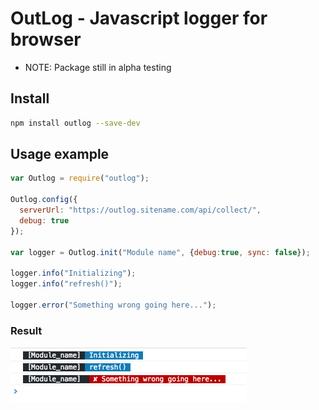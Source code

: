 # OutLog - Javascript logger for browser

* NOTE: Package still in alpha testing


## Install
```bash
npm install outlog --save-dev
```

## Usage example

```js
var Outlog = require("outlog");

Outlog.config({
  serverUrl: "https://outlog.sitename.com/api/collect/",
  debug: true
});

var logger = Outlog.init("Module name", {debug:true, sync: false});

logger.info("Initializing");
logger.info("refresh()");

logger.error("Something wrong going here...");
```


### Result
<img src='https://github.com/aclever/outlog/blob/master/images/outlog_example.png' width='378'/>